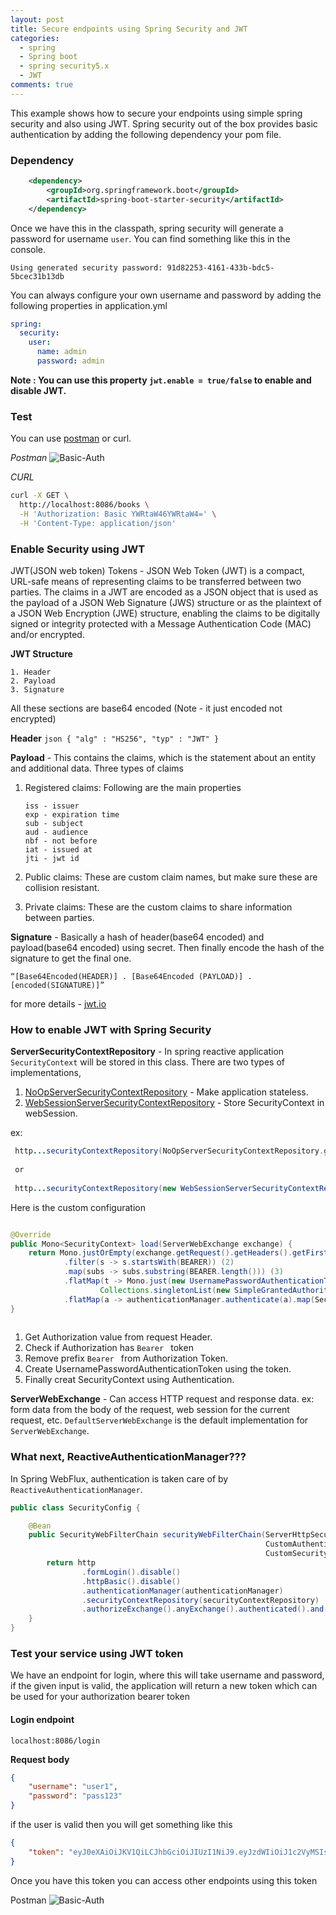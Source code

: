 ```yaml
---
layout: post
title: Secure endpoints using Spring Security and JWT
categories:
  - spring
  - Spring boot
  - spring security5.x
  - JWT
comments: true
---
```


This example shows how to secure your endpoints using simple spring security and also
using JWT. Spring security out of the box provides basic authentication by adding the following dependency your pom file.

### Dependency
```xml
    <dependency>
        <groupId>org.springframework.boot</groupId>
        <artifactId>spring-boot-starter-security</artifactId>
    </dependency>
```

Once we have this in the classpath, spring security will generate a password for username `user`.
You can find something like this in the console.

```properties
Using generated security password: 91d82253-4161-433b-bdc5-5bcec31b13db
```

You can always configure your own username and password by adding the following properties 
in application.yml

```yaml
spring:
  security:
    user:
      name: admin
      password: admin
```

**Note : You can use this property `jwt.enable = true/false` to enable and disable JWT.**

### Test
You can use [postman](https://www.getpostman.com/) or curl. 

_Postman_
![Basic-Auth](https://github.com/nbenjamin/spring-security-samples/blob/master/with-webflux-jwt-authentication/docs/POSTMAN-BasicAuth.png)

_CURL_
```bash
curl -X GET \
  http://localhost:8086/books \
  -H 'Authorization: Basic YWRtaW46YWRtaW4=' \
  -H 'Content-Type: application/json' 
```

### Enable Security using JWT

JWT(JSON web token) Tokens - JSON Web Token (JWT) is a compact, URL-safe means of representing
claims to be transferred between two parties. The claims in a JWT are encoded as a JSON object that 
is used as the payload of a JSON Web Signature (JWS) structure or as the plaintext of a JSON Web Encryption (JWE) structure,
enabling the claims to be digitally signed or integrity protected with a Message Authentication Code (MAC) and/or encrypted.

**JWT Structure**
    
    1. Header
    2. Payload
    3. Signature
    
All these sections are base64 encoded (Note - it just encoded not encrypted)

**Header**
    ```json
    {
        "alg" : "HS256",
        "typ" : "JWT"
    }
    ```
    
**Payload** - This contains the claims, which is the statement about an entity and additional data.
Three types of claims

1. Registered claims: 
    Following are the main properties
    
    ```properties
    iss - issuer
    exp - expiration time
    sub - subject
    aud - audience
    nbf - not before
    iat - issued at
    jti - jwt id
    ``` 
2. Public claims: These are custom claim names, but make sure these are collision resistant.
3. Private claims: These are the custom claims to share information between parties.

**Signature** - Basically a hash of header(base64 encoded) and payload(base64 encoded) using secret.
Then finally encode the hash of the signature to get the final one.

```properties
“[Base64Encoded(HEADER)] . [Base64Encoded (PAYLOAD)] . [encoded(SIGNATURE)]”
```


for more details - [jwt.io](jwt.io)

### How to enable JWT with Spring Security

**ServerSecurityContextRepository**  - In spring reactive application `SecurityContext` will be
stored in this class. There are two types of implementations,

1. [NoOpServerSecurityContextRepository](https://docs.spring.io/spring-security/site/docs/current/api/org/springframework/security/web/server/context/NoOpServerSecurityContextRepository.html) - Make application stateless.
2. [WebSessionServerSecurityContextRepository](https://docs.spring.io/spring-security/site/docs/current/api/org/springframework/security/web/server/context/WebSessionServerSecurityContextRepository.html) - Store SecurityContext in webSession.

ex:
```java
 http...securityContextRepository(NoOpServerSecurityContextRepository.getInstance())
 
 or 
 
 http...securityContextRepository(new WebSessionServerSecurityContextRepository())
```

Here is the custom configuration
```java

@Override
public Mono<SecurityContext> load(ServerWebExchange exchange) {
    return Mono.justOrEmpty(exchange.getRequest().getHeaders().getFirst(AUTHORIZATION)) (1)
            .filter(s -> s.startsWith(BEARER)) (2)
            .map(subs -> subs.substring(BEARER.length())) (3)
            .flatMap(t -> Mono.just(new UsernamePasswordAuthenticationToken(t, t, 
                    Collections.singletonList(new SimpleGrantedAuthority("ROLE_USER"))))) (4)
            .flatMap(a -> authenticationManager.authenticate(a).map(SecurityContextImpl::new)); (5)
}
    
```
1. Get Authorization value from request Header.
2. Check if Authorization has `Bearer ` token
3. Remove prefix `Bearer ` from Authorization Token.
4. Create UsernamePasswordAuthenticationToken using the token.
5. Finally creat SecurityContext using Authentication.


**ServerWebExchange** - Can access HTTP request and response data. 
ex: form data from the body of the request, web session for the current request, etc.
`DefaultServerWebExchange` is the default implementation for `ServerWebExchange`.

### What next, ReactiveAuthenticationManager???

In Spring WebFlux, authentication is taken care of by `ReactiveAuthenticationManager`.

```java
public class SecurityConfig {

    @Bean
    public SecurityWebFilterChain securityWebFilterChain(ServerHttpSecurity http,
                                                         CustomAuthenticationManager authenticationManager, 
                                                         CustomSecurityContextRepository securityContextRepository) {
        return http
                .formLogin().disable()
                .httpBasic().disable()
                .authenticationManager(authenticationManager)
                .securityContextRepository(securityContextRepository)
                .authorizeExchange().anyExchange().authenticated().and().build();
    }
}

```

### Test your service using JWT token

We have an endpoint for login, where this will take username and password,
if the given input is valid, the application will return a new token which can be
used for your authorization bearer token

#### Login endpoint
```properties
localhost:8086/login
```
**Request body**
```json
{
    "username": "user1",
    "password": "pass123"
}
```

if the user is valid then you will get something like this
```json
{
    "token": "eyJ0eXAiOiJKV1QiLCJhbGciOiJIUzI1NiJ9.eyJzdWIiOiJ1c2VyMSIsImlhdCI6MTU1MzgwNDUwNCwiZXhwIjoxNTUzODA0NzM0fQ._F0L85jF4Hq1U_bdsV7YupIiqsqdfuhFqjlMinhF-KA"
}
```

Once you have this token you can access other endpoints using this token

Postman
![Basic-Auth](https://github.com/nbenjamin/spring-security-samples/blob/master/with-webflux-jwt-authentication/docs/POSTMAN-JWTToken.png)
